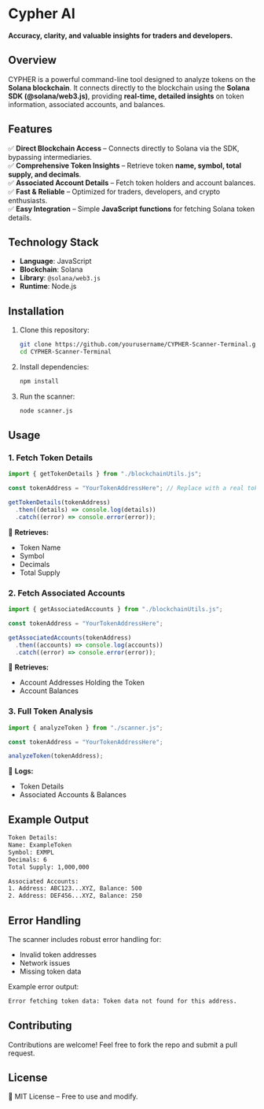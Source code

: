 # **Cypher AI**  

**Accuracy, clarity, and valuable insights for traders and developers.**  

## **Overview**  

CYPHER is a powerful command-line tool designed to analyze tokens on the **Solana blockchain**. It connects directly to the blockchain using the **Solana SDK (@solana/web3.js)**, providing **real-time, detailed insights** on token information, associated accounts, and balances.

## **Features**  

✅ **Direct Blockchain Access** – Connects directly to Solana via the SDK, bypassing intermediaries.  
✅ **Comprehensive Token Insights** – Retrieve token **name, symbol, total supply, and decimals**.  
✅ **Associated Account Details** – Fetch token holders and account balances.  
✅ **Fast & Reliable** – Optimized for traders, developers, and crypto enthusiasts.  
✅ **Easy Integration** – Simple **JavaScript functions** for fetching Solana token details.

## **Technology Stack**  

- **Language**: JavaScript  
- **Blockchain**: Solana  
- **Library**: `@solana/web3.js`  
- **Runtime**: Node.js  

## **Installation**  

1. Clone this repository:  
   ```bash
   git clone https://github.com/yourusername/CYPHER-Scanner-Terminal.git
   cd CYPHER-Scanner-Terminal
   ```
2. Install dependencies:  
   ```bash
   npm install
   ```
3. Run the scanner:  
   ```bash
   node scanner.js
   ```

## **Usage**  

### **1. Fetch Token Details**
```javascript
import { getTokenDetails } from "./blockchainUtils.js";

const tokenAddress = "YourTokenAddressHere"; // Replace with a real token address

getTokenDetails(tokenAddress)
  .then((details) => console.log(details))
  .catch((error) => console.error(error));
```
📌 **Retrieves:**  
- Token Name  
- Symbol  
- Decimals  
- Total Supply  

### **2. Fetch Associated Accounts**  
```javascript
import { getAssociatedAccounts } from "./blockchainUtils.js";

const tokenAddress = "YourTokenAddressHere";

getAssociatedAccounts(tokenAddress)
  .then((accounts) => console.log(accounts))
  .catch((error) => console.error(error));
```
📌 **Retrieves:**  
- Account Addresses Holding the Token  
- Account Balances  

### **3. Full Token Analysis**  
```javascript
import { analyzeToken } from "./scanner.js";

const tokenAddress = "YourTokenAddressHere";

analyzeToken(tokenAddress);
```
📌 **Logs:**  
- Token Details  
- Associated Accounts & Balances  

## **Example Output**  
```bash
Token Details:
Name: ExampleToken
Symbol: EXMPL
Decimals: 6
Total Supply: 1,000,000

Associated Accounts:
1. Address: ABC123...XYZ, Balance: 500
2. Address: DEF456...XYZ, Balance: 250
```

## **Error Handling**  
The scanner includes robust error handling for:  
- Invalid token addresses  
- Network issues  
- Missing token data  

Example error output:  
```bash
Error fetching token data: Token data not found for this address.
```

## **Contributing**  
Contributions are welcome! Feel free to fork the repo and submit a pull request.

## **License**  
📜 MIT License – Free to use and modify.  
